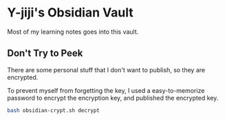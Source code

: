 # Y-jiji's Obsidian Vault

Most of my learning notes goes into this vault. 

## Don't Try to Peek

There are some personal stuff that I don't want to publish, so they are encrypted. 

To prevent myself from forgetting the key, I used a easy-to-memorize password to encrypt the encryption key, and published the encrypted key. 

```sh
bash obsidian-crypt.sh decrypt
```
